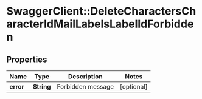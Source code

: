 # SwaggerClient::DeleteCharactersCharacterIdMailLabelsLabelIdForbidden

## Properties
Name | Type | Description | Notes
------------ | ------------- | ------------- | -------------
**error** | **String** | Forbidden message | [optional] 


